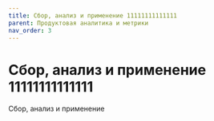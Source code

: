 ```yaml
---
title: Сбор, анализ и применение 11111111111111
parent: Продуктовая аналитика и метрики
nav_order: 3
---
```


# Сбор, анализ и применение 11111111111111

Сбор, анализ и применение